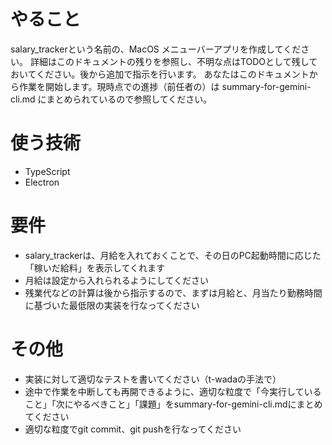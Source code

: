 # やること
salary_trackerという名前の、MacOS メニューバーアプリを作成してください。
詳細はこのドキュメントの残りを参照し、不明な点はTODOとして残しておいてください。後から追加で指示を行います。
あなたはこのドキュメントから作業を開始します。現時点での進捗（前任者の）は summary-for-gemini-cli.md にまとめられているので参照してください。

# 使う技術
- TypeScript
- Electron

# 要件
- salary_trackerは、月給を入れておくことで、その日のPC起動時間に応じた「稼いだ給料」を表示してくれます
- 月給は設定から入れられるようにしてください
- 残業代などの計算は後から指示するので、まずは月給と、月当たり勤務時間に基づいた最低限の実装を行なってください

# その他
- 実装に対して適切なテストを書いてください（t-wadaの手法で）
- 途中で作業を中断しても再開できるように、適切な粒度で「今実行していること」「次にやるべきこと」「課題」をsummary-for-gemini-cli.mdにまとめてください
- 適切な粒度でgit commit、git pushを行なってください

